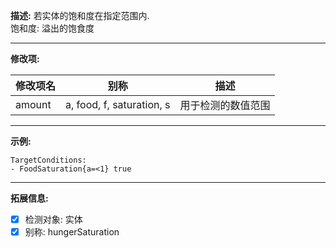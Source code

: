 **描述:** 若实体的饱和度在指定范围内.  
饱和度: 溢出的饱食度

---

**修改项:**

| 修改项名  | 别称           | 描述                      |
| --------- | -------------- | ------------------------- |
| amount | a, food, f, saturation, s | 用于检测的数值范围 |

---

**示例:**

```
TargetConditions:
- FoodSaturation{a=<1} true
```

---

**拓展信息:**

- [x] 检测对象: 实体
- [x] 别称: hungerSaturation